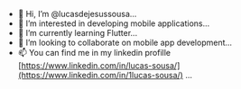  - 👋 Hi, I’m @lucasdejesussousa...
 - 👀 I’m interested in developing mobile applications...
 - 🌱 I’m currently learning Flutter...
 - 💞️ I’m looking to collaborate on mobile app development...
 - 📫 You can find me in my linkedin profille [https://www.linkedin.com/in/lucas-sousa/](https://www.linkedin.com/in/1lucas-sousa/) ...

<!---
1lucassousa/1lucassousa is a ✨ special ✨ repository because its `README.md` (this file) appears on your GitHub profile.
You can click the Preview link to take a look at your changes.
--->
